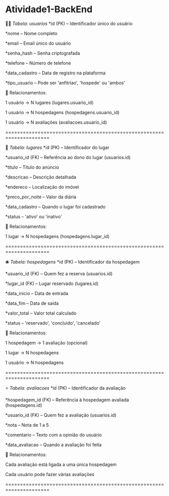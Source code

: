# Atividade1-BackEnd

👨🏽 *Tabela: usuarios*
*id (PK) – Identificador único do usuário

*nome – Nome completo

*email – Email único do usuário

*senha_hash – Senha criptografada

*telefone – Número de telefone

*data_cadastro – Data de registro na plataforma

*tipo_usuario – Pode ser 'anfitriao', 'hospede' ou 'ambos'

🔗 Relacionamentos:

1 usuário → N lugares (lugares.usuario_id)

1 usuário → N hospedagens (hospedagens.usuario_id)

1 usuário → N avaliações (avaliacoes.usuario_id)

=====================================================================

🏨 *Tabela: lugares*
*id (PK) – Identificador do lugar

*usuario_id (FK) – Referência ao dono do lugar (usuarios.id)

*titulo – Título do anúncio

*descricao – Descrição detalhada

*endereco – Localização do imóvel

*preco_por_noite – Valor da diária

*data_cadastro – Quando o lugar foi cadastrado

*status – 'ativo' ou 'inativo'

🔗 Relacionamentos:

1 lugar → N hospedagens (hospedagens.lugar_id)

=====================================================================

🛎️ *Tabela: hospedagens*
*id (PK) – Identificador da hospedagem

*usuario_id (FK) – Quem fez a reserva (usuarios.id)

*lugar_id (FK) – Lugar reservado (lugares.id)

*data_inicio – Data de entrada

*data_fim – Data de saída

*valor_total – Valor total calculado

*status – 'reservado', 'concluido', 'cancelado'

🔗 Relacionamentos:

1 hospedagem → 1 avaliação (opcional)

1 lugar → N hospedagens

1 usuário → N hospedagens

=====================================================================

⭐ *Tabela: avaliacoes*
*id (PK) – Identificador da avaliação

*hospedagem_id (FK) – Referência à hospedagem avaliada (hospedagens.id)

*usuario_id (FK) – Quem fez a avaliação (usuarios.id)

*nota – Nota de 1 a 5

*comentario – Texto com a opinião do usuário

*data_avaliacao – Quando a avaliação foi feita

🔗 Relacionamentos:

Cada avaliação está ligada a uma única hospedagem

Cada usuário pode fazer várias avaliações

=====================================================================
